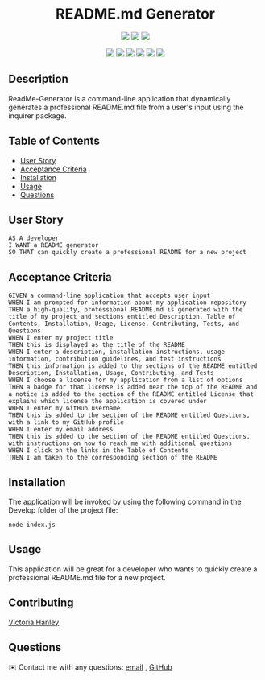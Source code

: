 <h1 align="center">README.md Generator</h1>

<p align="center">
    <img src="https://img.shields.io/github/repo-size/vichanley/README-generator" />
    <img src="https://img.shields.io/github/languages/top/vichanley/README-generator"  />
    <img src="https://img.shields.io/github/last-commit/vichanley/README-generator" >
</p>
  
<p align="center">
    <img src="https://img.shields.io/badge/Javascript-yellow" />
    <img src="https://img.shields.io/badge/jQuery-blue"  />
    <img src="https://img.shields.io/badge/-node.js-green" />
    <img src="https://img.shields.io/badge/-inquirer-red" >
    <img src="https://img.shields.io/badge/-screencastify-lightgrey" />
    <img src="https://img.shields.io/badge/-json-orange" />
</p>

## Description

ReadMe-Generator is a command-line application that dynamically generates a professional README.md file from a user's input using the inquirer package. 

## Table of Contents
- [User Story](#user-story)
- [Acceptance Criteria](#acceptance-criteria)
- [Installation](#installation)
- [Usage](#usage)
- [Questions](#questions)

## User Story
  
```
AS A developer
I WANT a README generator
SO THAT can quickly create a professional README for a new project 
```

## Acceptance Criteria
  
``` 
GIVEN a command-line application that accepts user input
WHEN I am prompted for information about my application repository
THEN a high-quality, professional README.md is generated with the title of my project and sections entitled Description, Table of Contents, Installation, Usage, License, Contributing, Tests, and Questions
WHEN I enter my project title
THEN this is displayed as the title of the README
WHEN I enter a description, installation instructions, usage information, contribution guidelines, and test instructions
THEN this information is added to the sections of the README entitled Description, Installation, Usage, Contributing, and Tests
WHEN I choose a license for my application from a list of options
THEN a badge for that license is added near the top of the README and a notice is added to the section of the README entitled License that explains which license the application is covered under
WHEN I enter my GitHub username
THEN this is added to the section of the README entitled Questions, with a link to my GitHub profile
WHEN I enter my email address
THEN this is added to the section of the README entitled Questions, with instructions on how to reach me with additional questions
WHEN I click on the links in the Table of Contents
THEN I am taken to the corresponding section of the README
```

## Installation

The application will be invoked by using the following command in the Develop folder of the project file: 

`node index.js`

## Usage

This application will be great for a developer who wants to quickly create a professional README.md file for a new project.

## Contributing
[Victoria Hanley](https://github.com/vichanley)

## Questions
✉️ Contact me with any questions: [email](mailto:viccantu23@gmail.com) , [GitHub](https://github.com/vichanley)<br />